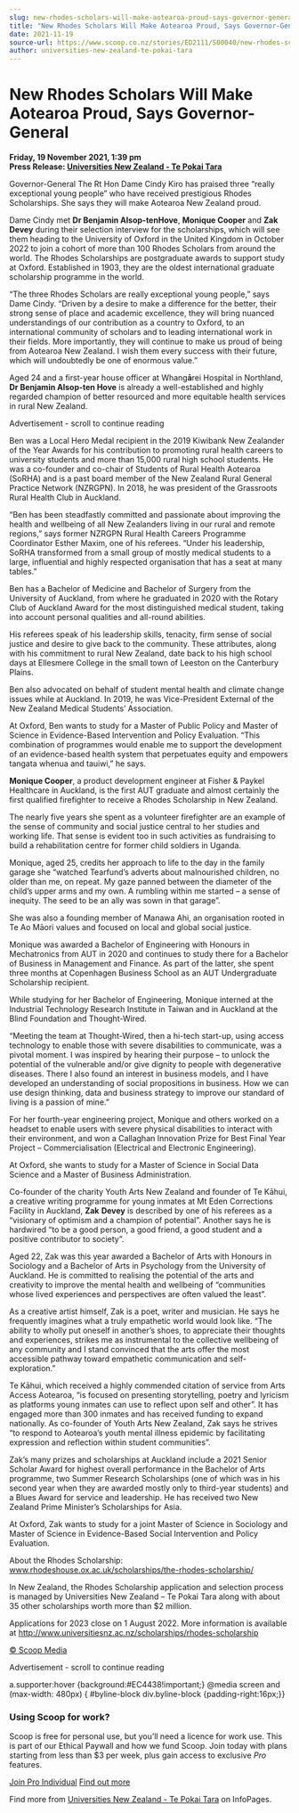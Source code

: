 ```yaml
---
slug: new-rhodes-scholars-will-make-aotearoa-proud-says-governor-general
title: "New Rhodes Scholars Will Make Aotearoa Proud, Says Governor-General"
date: 2021-11-19
source-url: https://www.scoop.co.nz/stories/ED2111/S00040/new-rhodes-scholars-will-make-aotearoa-proud-says-governor-general.htm
author: universities-new-zealand-te-pokai-tara
---
```

New Rhodes Scholars Will Make Aotearoa Proud, Says Governor-General
===================================================================

**Friday, 19 November 2021, 1:39 pm**  
**Press Release: [Universities New Zealand - Te Pokai Tara](https://info.scoop.co.nz/Universities_New_Zealand_-_Te_Pokai_Tara)**

Governor-General The Rt Hon Dame Cindy Kiro has praised three “really exceptional young people” who have received prestigious Rhodes Scholarships. She says they will make Aotearoa New Zealand proud.

Dame Cindy met **Dr Benjamin Alsop-tenHove**, **Monique Cooper** and **Zak Devey** during their selection interview for the scholarships, which will see them heading to the University of Oxford in the United Kingdom in October 2022 to join a cohort of more than 100 Rhodes Scholars from around the world. The Rhodes Scholarships are postgraduate awards to support study at Oxford. Established in 1903, they are the oldest international graduate scholarship programme in the world.

“The three Rhodes Scholars are really exceptional young people,” says Dame Cindy. “Driven by a desire to make a difference for the better, their strong sense of place and academic excellence, they will bring nuanced understandings of our contribution as a country to Oxford, to an international community of scholars and to leading international work in their fields. More importantly, they will continue to make us proud of being from Aotearoa New Zealand. I wish them every success with their future, which will undoubtedly be one of enormous value.”

Aged 24 and a first-year house officer at Whang**ā**rei Hospital in Northland, **Dr Benjamin Alsop-ten Hove** is already a well-established and highly regarded champion of better resourced and more equitable health services in rural New Zealand.

Advertisement - scroll to continue reading





Ben was a Local Hero Medal recipient in the 2019 Kiwibank New Zealander of the Year Awards for his contribution to promoting rural health careers to university students and more than 15,000 rural high school students. He was a co-founder and co-chair of Students of Rural Health Aotearoa (SoRHA) and is a past board member of the New Zealand Rural General Practice Network (NZRGPN). In 2018, he was president of the Grassroots Rural Health Club in Auckland.

“Ben has been steadfastly committed and passionate about improving the health and wellbeing of all New Zealanders living in our rural and remote regions,” says former NZRGPN Rural Health Careers Programme Coordinator Esther Maxim, one of his referees. “Under his leadership, SoRHA transformed from a small group of mostly medical students to a large, influential and highly respected organisation that has a seat at many tables.”

Ben has a Bachelor of Medicine and Bachelor of Surgery from the University of Auckland, from where he graduated in 2020 with the Rotary Club of Auckland Award for the most distinguished medical student, taking into account personal qualities and all-round abilities.

His referees speak of his leadership skills, tenacity, firm sense of social justice and desire to give back to the community. These attributes, along with his commitment to rural New Zealand, date back to his high school days at Ellesmere College in the small town of Leeston on the Canterbury Plains.

Ben also advocated on behalf of student mental health and climate change issues while at Auckland. In 2019, he was Vice-President External of the New Zealand Medical Students’ Association.

At Oxford, Ben wants to study for a Master of Public Policy and Master of Science in Evidence-Based Intervention and Policy Evaluation. “This combination of programmes would enable me to support the development of an evidence-based health system that perpetuates equity and empowers tangata whenua and tauiwi,” he says.

**Monique Cooper**, a product development engineer at Fisher & Paykel Healthcare in Auckland, is the first AUT graduate and almost certainly the first qualified firefighter to receive a Rhodes Scholarship in New Zealand.

The nearly five years she spent as a volunteer firefighter are an example of the sense of community and social justice central to her studies and working life. That sense is evident too in such activities as fundraising to build a rehabilitation centre for former child soldiers in Uganda.

Monique, aged 25, credits her approach to life to the day in the family garage she “watched Tearfund’s adverts about malnourished children, no older than me, on repeat. My gaze panned between the diameter of the child’s upper arms and my own. A rumbling within me started – a sense of inequity. The seed to be an ally was sown in that garage”.

She was also a founding member of Manawa Ahi, an organisation rooted in Te Ao Māori values and focused on local and global social justice.

Monique was awarded a Bachelor of Engineering with Honours in Mechatronics from AUT in 2020 and continues to study there for a Bachelor of Business in Management and Finance. As part of the latter, she spent three months at Copenhagen Business School as an AUT Undergraduate Scholarship recipient.

While studying for her Bachelor of Engineering, Monique interned at the Industrial Technology Research Institute in Taiwan and in Auckland at the Blind Foundation and Thought-Wired.

“Meeting the team at Thought-Wired, then a hi-tech start-up, using access technology to enable those with severe disabilities to communicate, was a pivotal moment. I was inspired by hearing their purpose – to unlock the potential of the vulnerable and/or give dignity to people with degenerative diseases. There I also found an interest in business models, and I have developed an understanding of social propositions in business. How we can use design thinking, data and business strategy to improve our standard of living is a passion of mine.”

For her fourth-year engineering project, Monique and others worked on a headset to enable users with severe physical disabilities to interact with their environment, and won a Callaghan Innovation Prize for Best Final Year Project – Commercialisation (Electrical and Electronic Engineering).

At Oxford, she wants to study for a Master of Science in Social Data Science and a Master of Business Administration.

Co-founder of the charity Youth Arts New Zealand and founder of Te Kāhui, a creative writing programme for young inmates at Mt Eden Corrections Facility in Auckland, **Zak** **Devey** is described by one of his referees as a “visionary of optimism and a champion of potential”. Another says he is hardwired “to be a good person, a good friend, a good student and a positive contributor to society”.

Aged 22, Zak was this year awarded a Bachelor of Arts with Honours in Sociology and a Bachelor of Arts in Psychology from the University of Auckland. He is committed to realising the potential of the arts and creativity to improve the mental health and wellbeing of “communities whose lived experiences and perspectives are often valued the least”.

As a creative artist himself, Zak is a poet, writer and musician. He says he frequently imagines what a truly empathetic world would look like. “The ability to wholly put oneself in another’s shoes, to appreciate their thoughts and experiences, strikes me as instrumental to the collective wellbeing of any community and I stand convinced that the arts offer the most accessible pathway toward empathetic communication and self-exploration.”

Te Kāhui, which received a highly commended citation of service from Arts Access Aotearoa, “is focused on presenting storytelling, poetry and lyricism as platforms young inmates can use to reflect upon self and other”. It has engaged more than 300 inmates and has received funding to expand nationally. As co-founder of Youth Arts New Zealand, Zak says he strives “to respond to Aotearoa’s youth mental illness epidemic by facilitating expression and reflection within student communities”.

Zak’s many prizes and scholarships at Auckland include a 2021 Senior Scholar Award for highest overall performance in the Bachelor of Arts programme, two Summer Research Scholarships (one of which was in his second year when they are awarded mostly only to third-year students) and a Blues Award for service and leadership. He has received two New Zealand Prime Minister’s Scholarships for Asia.

At Oxford, Zak wants to study for a joint Master of Science in Sociology and Master of Science in Evidence-Based Social Intervention and Policy Evaluation.

About the Rhodes Scholarship: www.rhodeshouse.ox.ac.uk/scholarships/the-rhodes-scholarship/

In New Zealand, the Rhodes Scholarship application and selection process is managed by Universities New Zealand – Te Pokai Tara along with about 35 other scholarships worth more than $2 million.

Applications for 2023 close on 1 August 2022. More information is available at http://www.universitiesnz.ac.nz/scholarships/rhodes-scholarship

[© Scoop Media](http://www.scoop.co.nz/about/terms.html)  

Advertisement - scroll to continue reading



a.supporter:hover {background:#EC4438!important;} @media screen and (max-width: 480px) { #byline-block div.byline-block {padding-right:16px;}}

### Using Scoop for work?

Scoop is free for personal use, but you’ll need a licence for work use. This is part of our Ethical Paywall and how we fund Scoop. Join today with plans starting from less than $3 per week, plus gain access to exclusive _Pro_ features.  
  
[Join Pro Individual](https://pro.scoop.co.nz/Individual/?from=ProIn24) [Find out more](https://pro.scoop.co.nz/using-scoop-for-work/?from=ProIn24)

Find more from [Universities New Zealand - Te Pokai Tara](https://info.scoop.co.nz/Universities_New_Zealand_-_Te_Pokai_Tara) on InfoPages.